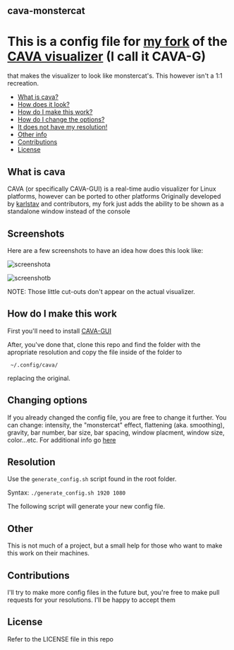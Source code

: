 ## cava-monstercat

# This is a config file for [my fork](https://github.com/nikp123/cava) of the [CAVA visualizer](https://github.com/karlstav/cava) (I call it CAVA-G)
that makes the visualizer to look like monstercat's. This however isn't a 1:1 recreation.

- [What is cava?](#what-is-cava)
- [How does it look?](#screenshots)
- [How do I make this work?](#how-do-i-make-this-work)
- [How do I change the options?](#changing-options)
- [It does not have my resolution!](#resolution)
- [Other info](#other)
- [Contributions](#contributions)
- [License](#license)


What is cava
------------

CAVA (or specifically CAVA-GUI) is a real-time audio visualizer for Linux platforms, however can be ported to other platforms
Originally developed by [karlstav](https://github.com/karlstav) and contributors, my fork just adds the ability to be shown as a standalone window instead of the console


Screenshots
-----------

Here are a few screenshots to have an idea how does this look like:

![screenshota](http://i.imgur.com/9K2o4K8.png)

![screenshotb](http://i.imgur.com/Tt1aktR.png)

NOTE: Those little cut-outs don't appear on the actual visualizer.


How do I make this work
-----------------------

First you'll need to install [CAVA-GUI](https://github.com/nikp123/cava)

After, you've done that, clone this repo and find the folder with the apropriate resolution and copy the file inside of the folder to 
     
     ~/.config/cava/
replacing the original.


Changing options
----------------

If you already changed the config file, you are free to change it further. You can change: intensity, the "monstercat" effect, flattening (aka. smoothing), gravity, bar number, bar size, bar spacing, window placment, window size, color...etc. For additional info go [here](https://github.com/nikp123/cava)


Resolution
----------

Use the `generate_config.sh` script found in the root folder.

Syntax: `./generate_config.sh 1920 1080`

The following script will generate your new config file.


Other
-----

This is not much of a project, but a small help for those who want to make this work on their machines.


Contributions
-------------

I'll try to make more config files in the future but, you're free to make pull requests for your resolutions. I'll be happy to accept them


License
-------
Refer to the LICENSE file in this repo

